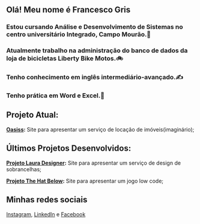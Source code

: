## Olá! Meu nome é Francesco Gris
### Estou cursando Análise e Desenvolvimento de Sistemas no centro universitário Integrado, Campo Mourão.👋

### Atualmente trabalho na administração do banco de dados da loja de bicicletas Liberty Bike Motos.🚲

### Tenho conhecimento em inglês intermediário-avançado.✍️
### Tenho prática em Word e Excel.📄

## Projeto Atual:
**[Oasiss](https://github.com/bbrinsJoy/Oasiss):**
Site para apresentar um serviço de locação de imóveis(imaginário);

## Últimos Projetos Desenvolvidos:
**[Projeto Laura Designer](https://github.com/FrancescoGris/portfolio):**
Site para apresentar um serviço de design de sobrancelhas;

**[Projeto The Hat Below](https://github.com/FrancescoGris/Jogo-Integrado):**
Site para apresentar um jogo low code;


## Minhas redes sociais
[Instagram](https://www.instagram.com/fran_grisf/),
[LinkedIn](https://www.linkedin.com/in/francesco-gris-053092355/) e
[Facebook](https://www.facebook.com/profile.php?id=61573676675231)

